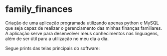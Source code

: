 # family_finances
 Criação de uma aplicação programada utilizando apenas python e MySQL que seja capaz de realizar o gerenciamento das minhas finanças familiares.
 A aplicação serve para desenvolver meus conhecimentos nas linguagens, além de ser útil para a utilização no meu dia a dia.

 Segue prints das telas principais do software:

 
